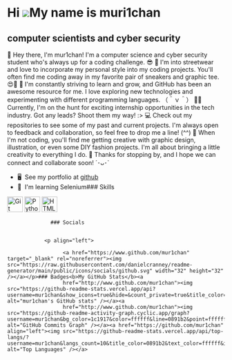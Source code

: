 Hi ![](https://user-images.githubusercontent.com/18350557/176309783-0785949b-9127-417c-8b55-ab5a4333674e.gif)My name is muri1chan
=================================================================================================================================

computer scientists and cyber security
--------------------------------------

👋 Hey there, I'm mur1chan! I'm a computer science and cyber security student who's always up for a coding challenge. 😎 🌟 I'm into streetwear and love to incorporate my personal style into my coding projects. You'll often find me coding away in my favorite pair of sneakers and graphic tee. 😍👕 🚀 I'm constantly striving to learn and grow, and GitHub has been an awesome resource for me. I love exploring new technologies and experimenting with different programming languages. （＾ｖ＾） 👨‍💼 Currently, I'm on the hunt for exciting internship opportunities in the tech industry. Got any leads? Shoot them my way! :> 💻 Check out my repositories to see some of my past and current projects. I'm always open to feedback and collaboration, so feel free to drop me a line! (^^) 🎨 When I'm not coding, you'll find me getting creative with graphic design, illustration, or even some DIY fashion projects. I'm all about bringing a little creativity to everything I do. 💫 Thanks for stopping by, and I hope we can connect and collaborate soon! ´･ᴗ･\`

*   🖥️  See my portfolio at [github](http://github.com/mur1chan/ebay-kleinanzeigen-monitor)
*   🧠  I'm learning Selenium### Skills 
<p align="left">
<a href="https://git-scm.com/" target="_blank" rel="noreferrer"><img src="https://raw.githubusercontent.com/danielcranney/readme-generator/main/public/icons/skills/git-colored.svg" width="36" height="36" alt="Git" /></a>
<a href="https://www.python.org/" target="_blank" rel="noreferrer"><img src="https://raw.githubusercontent.com/danielcranney/readme-generator/main/public/icons/skills/python-colored.svg" width="36" height="36" alt="Python" /></a>
<a href="https://developer.mozilla.org/en-US/docs/Glossary/HTML5" target="_blank" rel="noreferrer"><img src="https://raw.githubusercontent.com/danielcranney/readme-generator/main/public/icons/skills/html5-colored.svg" width="36" height="36" alt="HTML5" /></a>
</p>
                    
                  ### Socials
                  
                  
                <p align="left">
                          
                      <a href="https://www.github.com/mur1chan" target="_blank" rel="noreferrer"><img src="https://raw.githubusercontent.com/danielcranney/readme-generator/main/public/icons/socials/github.svg" width="32" height="32" /></a></p>### Badges<b>My GitHub Stats</b><a
                      href="http://www.github.com/mur1chan"><img src="https://github-readme-stats.vercel.app/api?username=mur1chan&show_icons=true&hide=&count_private=true&title_color=0891b2&text_color=ffffff&icon_color=0891b2&bg_color=1c1917&hide_border=true&show_icons=true" alt="mur1chan's GitHub stats" /></a><a
                      href="http://www.github.com/mur1chan"><img src="https://github-readme-activity-graph.cyclic.app/graph?username=mur1chan&bg_color=1c1917&color=ffffff&line=0891b2&point=ffffff&area_color=1c1917&area=true&hide_border=true&custom_title=GitHub%20Commits%20Graph" alt="GitHub Commits Graph" /></a><a href="https://github.com/mur1chan" align="left"><img src="https://github-readme-stats.vercel.app/api/top-langs/?username=mur1chan&langs_count=10&title_color=0891b2&text_color=ffffff&icon_color=0891b2&bg_color=1c1917&hide_border=true&locale=en&custom_title=Top%20%Languages" alt="Top Languages" /></a>

